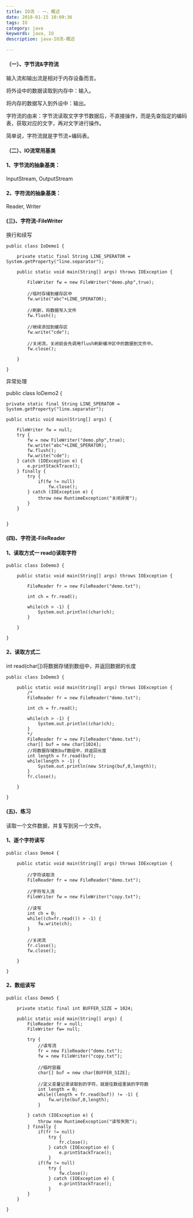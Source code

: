 ```yaml
---
title: IO流 - 一、概述
date: 2018-01-15 10:09:36
tags: IO
category: java
keywords: java, IO
description: java-IO流-概述

---
```


#### （一）、字节流&字符流

输入流和输出流是相对于内存设备而言。

将外设中的数据读取到内存中：输入。

将内存的数据写入到外设中：输出。

字符流的由来：字节流读取文字字节数据后，不直接操作，而是先查指定的编码表，获取对应的文字，再对文字进行操作。

简单说，字符流就是字节流+编码表。

#### （二）、IO流常用基类

#### 1、字节流的抽象基类：

InputStream, OutputStream

#### 2、字符流的抽象基类：

Reader, Writer

#### (三)、字符流-FileWriter

换行和续写

	public class IoDemo1 {
		
		private static final String LINE_SPERATOR = System.getProperty("line.separator");
		
		public static void main(String[] args) throws IOException {
			
			FileWriter fw = new FileWriter("demo.php",true);
			
			//临时存储到缓存区中
			fw.write("abc"+LINE_SPERATOR);
	
			//刷新，将数据写入文件
			fw.flush();
			
			//继续添加到缓存区
			fw.write("cde");
			
			//关闭流，关闭前会先调用flush刷新缓冲区中的数据到文件中。
			fw.close();
			
		}
	
	}

异常处理

public class IoDemo2 {
	
	private static final String LINE_SPERATOR = System.getProperty("line.separator");
	
	public static void main(String[] args) {
		
		FileWriter fw = null;
		try {
			fw = new FileWriter("demo.php",true);
			fw.write("abc"+LINE_SPERATOR);
			fw.flush();		
			fw.write("cde");
		} catch (IOException e) {
			e.printStackTrace();
		} finally {
			try {
				if(fw != null)
					fw.close();
			} catch (IOException e) {
				throw new RuntimeException("关闭异常");
			}			
		}
		
		
	}

#### (四)、字符流-FileReader

#### 1、读取方式一 read()读取字符

	public class IoDemo3 {
	
		public static void main(String[] args) throws IOException {
			
			FileReader fr = new FileReader("demo.txt");
			
			int ch = fr.read();
			
			while(ch > -1) {
				System.out.println((char)ch);
			}
			
		}
	
	}

#### 2、读取方式二 

int read(char[])将数据存储到数组中，并返回数据的长度

	public class IoDemo3 {
	
		public static void main(String[] args) throws IOException {
			/*
			FileReader fr = new FileReader("demo.txt");
			
			int ch = fr.read();
			
			while(ch > -1) {
				System.out.println((char)ch);
			}
			*/
			FileReader fr = new FileReader("demo.txt");
			char[] buf = new char[1024];
			//将数据存储到buf数组中，并返回长度
			int length = fr.read(buf);
			while(length > -1) {
				System.out.println(new String(buf,0,length));
			}
			fr.close();
			
		}
	
	}

#### (五)、练习

读取一个文件数据，并复写到另一个文件。

#### 1、逐个字符读写

	public class Demo4 {
	
		public static void main(String[] args) throws IOException {
			
			//字符读取流
			FileReader fr = new FileReader("demo.txt");
			
			//字符写入流
			FileWriter fw = new FileWriter("copy.txt");
			
			//读写
			int ch = 0;
			while((ch=fr.read()) > -1) {
				fw.write(ch);
			}
			
			//关闭流
			fr.close();
			fw.close();
			
		}
	
	}

#### 2、数组读写

	public class Demo5 {
		
		private static final int BUFFER_SIZE = 1024;
		
		public static void main(String[] args) {
			FileReader fr = null;
			FileWriter fw= null;
			
			try {
				//读写流
				fr = new FileReader("demo.txt");
				fw = new FileWriter("copy.txt");
				
				//临时容器
				char[] buf = new char[BUFFER_SIZE];
				
				//定义变量记录读取到的字符，就是往数组里装的字符数
				int length = 0;
				while((length = fr.read(buf)) != -1) {
					fw.write(buf,0,length);
				}
				
			} catch (IOException e) {
				throw new RuntimeException("读写失败");
			} finally {
				if(fr != null)
					try {
						fr.close();
					} catch (IOException e) {
						e.printStackTrace();
					}
				if(fw != null)
					try {
						fw.close();
					} catch (IOException e) {
						e.printStackTrace();
					}
			}
		}
	
	}